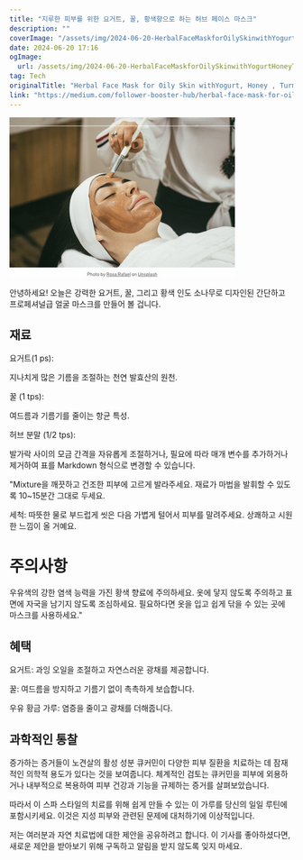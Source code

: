 ```yaml
---
title: "지루한 피부를 위한 요거트, 꿀, 황색향으로 하는 허브 페이스 마스크"
description: ""
coverImage: "/assets/img/2024-06-20-HerbalFaceMaskforOilySkinwithYogurtHoneyTurmeric_0.png"
date: 2024-06-20 17:16
ogImage: 
  url: /assets/img/2024-06-20-HerbalFaceMaskforOilySkinwithYogurtHoneyTurmeric_0.png
tag: Tech
originalTitle: "Herbal Face Mask for Oily Skin withYogurt, Honey , Turmeric"
link: "https://medium.com/follower-booster-hub/herbal-face-mask-for-oily-skin-withyogurt-honey-turmeric-6e9f378dd72e"
---
```



<img src="/assets/img/2024-06-20-HerbalFaceMaskforOilySkinwithYogurtHoneyTurmeric_0.png" />

안녕하세요!
오늘은 강력한 요거트, 꿀, 그리고 황색 인도 소나무로 디자인된 간단하고 프로페셔널급 얼굴 마스크를 만들어 볼 겁니다.

## 재료

요거트(1 ps):

<div class="content-ad"></div>

지나치게 많은 기름을 조절하는 천연 발효산의 원천.

꿀 (1 tps):

여드름과 기름기를 줄이는 항균 특성.

허브 분말 (1/2 tps):

<div class="content-ad"></div>

발가락 사이의 모금 간격을 자유롭게 조절하거나, 필요에 따라 매개 변수를 추가하거나 제거하여 표를 Markdown 형식으로 변경할 수 있습니다.

<div class="content-ad"></div>

"Mixture을 깨끗하고 건조한 피부에 고르게 발라주세요. 재료가 마법을 발휘할 수 있도록 10~15분간 그대로 두세요.

세척: 따뜻한 물로 부드럽게 씻은 다음 가볍게 털어서 피부를 말려주세요. 상쾌하고 시원한 느낌이 올 거예요.

# 주의사항

우유색의 강한 염색 능력을 가진 황색 향료에 주의하세요. 옷에 닿지 않도록 주의하고 표면에 자국을 남기지 않도록 조심하세요. 필요하다면 옷을 입고 쉽게 닦을 수 있는 곳에 마스크를 사용하세요."

<div class="content-ad"></div>

## 혜택

요거트:
과잉 오일을 조절하고 자연스러운 광채를 제공합니다.

꿀:
여드름을 방지하고 기름기 없이 촉촉하게 보습합니다.

우유 황금 가루:
염증을 줄이고 광채를 더해줍니다.

<div class="content-ad"></div>

## 과학적인 통찰

증가하는 증거들이 노견살의 활성 성분 큐커민이 다양한 피부 질환을 치료하는 데 잠재적인 의학적 용도가 있다는 것을 보여줍니다. 체계적인 검토는 큐커민을 피부에 외용하거나 내부적으로 복용하여 피부 건강과 기능을 규제하는 증거를 살펴보았습니다.

따라서 이 스파 스타일의 치료를 위해 쉽게 만들 수 있는 이 가루를 당신의 일일 루틴에 포함시키세요. 이것은 지성 피부와 관련된 문제에 대처하기에 이상적입니다.

저는 여러분과 자연 치료법에 대한 제안을 공유하려고 합니다. 이 기사를 좋아하셨다면, 새로운 제안을 받아보기 위해 구독하고 알림을 받지 않도록 잊지 마세요.
